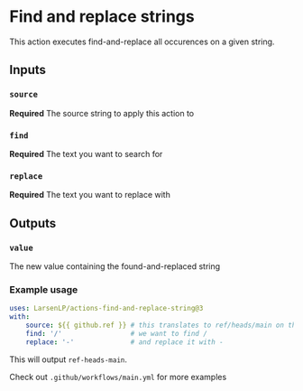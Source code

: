 # Find and replace strings

This action executes find-and-replace all occurences on a given string.

## Inputs

### `source`

**Required** The source string to apply this action to

### `find`

**Required** The text you want to search for

### `replace`

**Required** The text you want to replace with

## Outputs

### `value`

The new value containing the found-and-replaced string

### Example usage

```yaml
uses: LarsenLP/actions-find-and-replace-string@3
with:
    source: ${{ github.ref }} # this translates to ref/heads/main on the main branch, but can be any arbitrary string 
    find: '/'                 # we want to find /
    replace: '-'              # and replace it with -
```

This will output `ref-heads-main`.

Check out `.github/workflows/main.yml` for more examples

